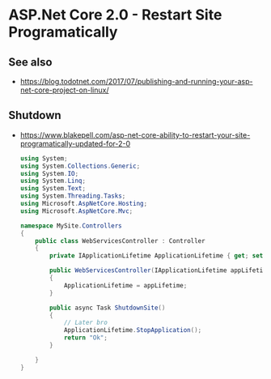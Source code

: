 # ASP.Net Core 2.0 - Restart Site Programatically

## See also
- https://blog.todotnet.com/2017/07/publishing-and-running-your-asp-net-core-project-on-linux/

## Shutdown
- https://www.blakepell.com/asp-net-core-ability-to-restart-your-site-programatically-updated-for-2-0
	```cs
	using System;
	using System.Collections.Generic;
	using System.IO;
	using System.Linq;
	using System.Text;
	using System.Threading.Tasks;
	using Microsoft.AspNetCore.Hosting;
	using Microsoft.AspNetCore.Mvc;

	namespace MySite.Controllers
	{
	    public class WebServicesController : Controller
	    {
	        private IApplicationLifetime ApplicationLifetime { get; set; }

	        public WebServicesController(IApplicationLifetime appLifetime)
	        {
	            ApplicationLifetime = appLifetime;
	        }

	        public async Task ShutdownSite()
	        {
	            // Later bro
	            ApplicationLifetime.StopApplication();
	            return "Ok";
	        }

	    }
	}
	```
